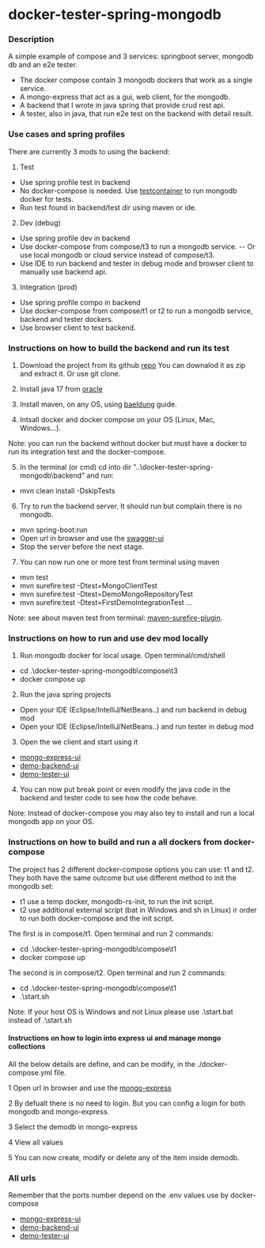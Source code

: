# docker-tester-spring-mongodb

### Description

A simple example of compose and 3 services: springboot server, mongodb db and an e2e tester.
- The docker compose contain 3 mongodb dockers that work as a single service.
- A mongo-express that act as a gui, web client, for the mongodb.
- A backend that I wrote in java spring that provide crud rest api. 
- A tester, also in java, that run e2e test on the backend with detail result.

### Use cases and spring profiles

There are currently 3 mods to using the backend:

1. Test
- Use spring profile test in backend
- No docker-compose is needed. Use [testcontainer](https://www.testcontainers.org) to run mongodb docker for tests.
- Run test found in backend/test dir using maven or ide.

2. Dev (debug)
- Use spring profile dev in backend
- Use docker-compose from compose/t3 to run a mongodb service.
-- Or use local mongodb or cloud service instead of compose/t3.
- Use IDE to run backend and tester in debug mode and browser client to manually use backend api.

3. Integration (prod)
- Use spring profile compo in backend
- Use docker-compose from compose/t1 or t2 to run a mongodb service, backend and tester dockers.
- Use browser client to test backend.

### Instructions on how to build the backend and run its test

1. Download the project from its github [repo](https://github.com/orbartal/docker-tester-spring-mongodb)
You can downalod it as zip and extract it. Or use git clone.

2. Install java 17 from [oracle](https://www.oracle.com/java/technologies/downloads/#java17) 

3. Install maven, on any OS, using [baeldung](https://www.baeldung.com/install-maven-on-windows-linux-mac) guide. 

4. Intsall docker and docker compose on your OS (Linux, Mac, Windows...).

Note: you can run the backend without docker but must have a docker to run its integration test and the docker-compose.

5. In the terminal (or cmd) cd into dir "..\docker-tester-spring-mongodb\backend" and run:
- mvn clean install  -DskipTests

6. Try to run the backend server. It should run but complain there is no mongodb.
- mvn spring-boot:run
- Open url in browser and use the [swagger-ui](http://localhost:8080/swagger-ui/index.html)
- Stop the server before the next stage.


7. You can now run one or more test from terminal using maven
- mvn test
- mvn surefire:test -Dtest=MongoClientTest
- mvn surefire:test -Dtest=DemoMongoRepositoryTest
- mvn surefire:test -Dtest=FirstDemoIntegrationTest
...

Note: see about maven test from terminal: [maven-surefire-plugin](https://maven.apache.org/surefire/maven-surefire-plugin/examples/single-test.html).

### Instructions on how to run and use dev mod locally

1. Run mongodb docker for local usage. Open terminal/cmd/shell
- cd .\docker-tester-spring-mongodb\compose\t3
- docker compose up

2. Run the java spring projects
- Open your IDE (Eclipse/IntelliJ/NetBeans..) and run backend in debug mod
- Open your IDE (Eclipse/IntelliJ/NetBeans..) and run tester in debug mod

3. Open the we client and start using it
- [mongo-express-ui](http://localhost:28081/)
- [demo-backend-ui](http://localhost:8080/swagger-ui/index.html)
- [demo-tester-ui](http://localhost:8090/swagger-ui/index.html)

4. You can now put break point or even modify the java code in the backend and tester code to see how the code behave. 

Note: Instead of docker-compose you may also tey to install and run a local mongodb app on your OS.

### Instructions on how to build and run a all dockers from docker-compose

The project has 2 different docker-compose options you can use: t1 and t2.
They both have the same outcome but use different method to init the mongodb set:
- t1 use a temp docker, mongodb-rs-init, to run the init script.
- t2 use additional external script (bat in Windows and sh in Linux) ir order to run both docker-compose and the init script.

The first is in compose/t1. Open terminal and run 2 commands:
- cd .\docker-tester-spring-mongodb\compose\t1
- docker compose up

The second is in compose/t2. Open terminal and run 2 commands:
- cd .\docker-tester-spring-mongodb\compose\t1
- .\start.sh

Note: If your host OS is Windows and not Linux please use  .\start.bat instead of .\start.sh

#### Instructions on how to login into express ui and manage mongo collections

All the below details are define, and can be modify, in the ./docker-compose.yml file.

1 Open url in browser and use the [mongo-express](http://localhost:28081)

2 By defualt there is no need to login. But you can config a login for both mongodb and mongo-express.

3 Select the demodb in mongo-express

4 View all values

5 You can now create, modify or delete any of the item inside demodb.

### All urls

Remember that the ports number depend on the .env values use by docker-compose
- [mongo-express-ui](http://localhost:28081/)
- [demo-backend-ui](http://localhost:8080/swagger-ui/index.html)
- [demo-tester-ui](http://localhost:8090/swagger-ui/index.html)